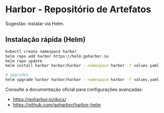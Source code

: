 # Harbor - Repositório de Artefatos

Sugestão: instalar via Helm.

## Instalação rápida (Helm)

```sh
kubectl create namespace harbor
helm repo add harbor https://helm.goharbor.io
helm repo update
helm install harbor harbor/harbor --namespace harbor -f values.yaml

# upgrades
helm upgrade harbor harbor/harbor --namespace harbor -f values.yaml
```

Consulte a documentação oficial para configurações avançadas:
- https://goharbor.io/docs/
- https://github.com/goharbor/harbor-helm
